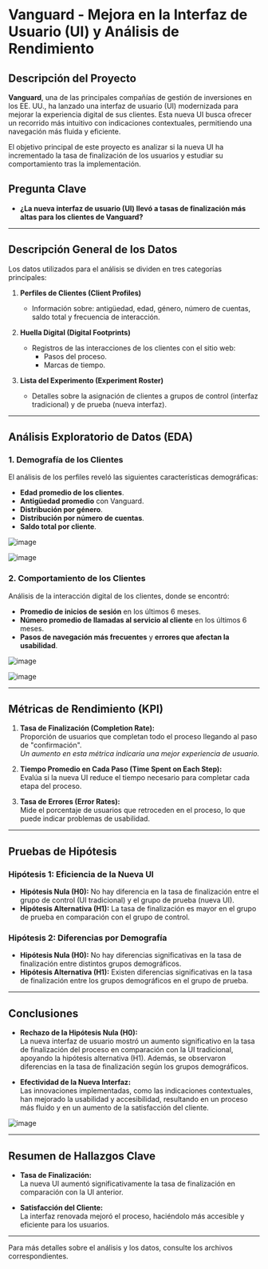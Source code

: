 # Vanguard - Mejora en la Interfaz de Usuario (UI) y Análisis de Rendimiento

## Descripción del Proyecto
**Vanguard**, una de las principales compañías de gestión de inversiones en los EE. UU., ha lanzado una interfaz de usuario (UI) modernizada para mejorar la experiencia digital de sus clientes. Esta nueva UI busca ofrecer un recorrido más intuitivo con indicaciones contextuales, permitiendo una navegación más fluida y eficiente.

El objetivo principal de este proyecto es analizar si la nueva UI ha incrementado la tasa de finalización de los usuarios y estudiar su comportamiento tras la implementación.

## Pregunta Clave
- **¿La nueva interfaz de usuario (UI) llevó a tasas de finalización más altas para los clientes de Vanguard?**

---

## Descripción General de los Datos

Los datos utilizados para el análisis se dividen en tres categorías principales:

1. **Perfiles de Clientes (Client Profiles)**  
   - Información sobre: antigüedad, edad, género, número de cuentas, saldo total y frecuencia de interacción.
   
2. **Huella Digital (Digital Footprints)**  
   - Registros de las interacciones de los clientes con el sitio web:  
     - Pasos del proceso.  
     - Marcas de tiempo.  
   
3. **Lista del Experimento (Experiment Roster)**  
   - Detalles sobre la asignación de clientes a grupos de control (interfaz tradicional) y de prueba (nueva interfaz).

---

## Análisis Exploratorio de Datos (EDA)

### 1. Demografía de los Clientes
El análisis de los perfiles reveló las siguientes características demográficas:
- **Edad promedio de los clientes**.
- **Antigüedad promedio** con Vanguard.
- **Distribución por género**.
- **Distribución por número de cuentas**.
- **Saldo total por cliente**.

![image](https://github.com/user-attachments/assets/49b1f0fd-f8d4-4424-bae2-1504c6ab9dab)


![image](https://github.com/user-attachments/assets/f28d669b-7290-477d-92bb-90eccf3149d1)


### 2. Comportamiento de los Clientes
Análisis de la interacción digital de los clientes, donde se encontró:
- **Promedio de inicios de sesión** en los últimos 6 meses.
- **Número promedio de llamadas al servicio al cliente** en los últimos 6 meses.
- **Pasos de navegación más frecuentes** y **errores que afectan la usabilidad**.

![image](https://github.com/user-attachments/assets/9c8d816e-31da-417c-a3bd-e8261f7119bf)

![image](https://github.com/user-attachments/assets/3c81794a-6a44-4f65-b880-5d04763722eb)

---

## Métricas de Rendimiento (KPI)

1. **Tasa de Finalización (Completion Rate):**  
   Proporción de usuarios que completan todo el proceso llegando al paso de "confirmación".  
   _Un aumento en esta métrica indicaría una mejor experiencia de usuario._

2. **Tiempo Promedio en Cada Paso (Time Spent on Each Step):**  
   Evalúa si la nueva UI reduce el tiempo necesario para completar cada etapa del proceso.

3. **Tasa de Errores (Error Rates):**  
   Mide el porcentaje de usuarios que retroceden en el proceso, lo que puede indicar problemas de usabilidad.

---

## Pruebas de Hipótesis

### Hipótesis 1: Eficiencia de la Nueva UI  
- **Hipótesis Nula (H0):** No hay diferencia en la tasa de finalización entre el grupo de control (UI tradicional) y el grupo de prueba (nueva UI).  
- **Hipótesis Alternativa (H1):** La tasa de finalización es mayor en el grupo de prueba en comparación con el grupo de control.

### Hipótesis 2: Diferencias por Demografía  
- **Hipótesis Nula (H0):** No hay diferencias significativas en la tasa de finalización entre distintos grupos demográficos.  
- **Hipótesis Alternativa (H1):** Existen diferencias significativas en la tasa de finalización entre los grupos demográficos en el grupo de prueba.

---

## Conclusiones

- **Rechazo de la Hipótesis Nula (H0):**  
   La nueva interfaz de usuario mostró un aumento significativo en la tasa de finalización del proceso en comparación con la UI tradicional, apoyando la hipótesis alternativa (H1). Además, se observaron diferencias en la tasa de finalización según los grupos demográficos.
   
- **Efectividad de la Nueva Interfaz:**  
   Las innovaciones implementadas, como las indicaciones contextuales, han mejorado la usabilidad y accesibilidad, resultando en un proceso más fluido y en un aumento de la satisfacción del cliente.

![image](https://github.com/user-attachments/assets/529fb387-f4c5-491a-97e1-29504566d74f)

---

## Resumen de Hallazgos Clave

- **Tasa de Finalización:**  
   La nueva UI aumentó significativamente la tasa de finalización en comparación con la UI anterior.
  
- **Satisfacción del Cliente:**  
   La interfaz renovada mejoró el proceso, haciéndolo más accesible y eficiente para los usuarios.

---

Para más detalles sobre el análisis y los datos, consulte los archivos correspondientes.
